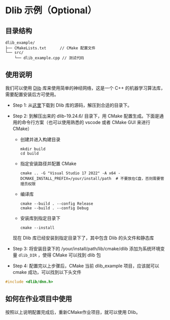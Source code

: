 # Dlib 示例（Optional）

## 目录结构
```
dlib_example/
├── CMakeLists.txt      // CMake 配置文件
└── src/                
    └── dlib_example.cpp // 测试代码  
```

## 使用说明

我们可以使用 [Dlib](https://dlib.net) 库来使用简单的神经网络，这是一个 C++ 的机器学习算法库，需要配置安装后方可使用。

- Step 1: 从[这里](https://github.com/davisking/dlib/releases/tag/v19.24.6)下载到 Dlib 库的源码，解压到合适的目录下。

- Step 2: 到解压出来的 dlib-19.24.6/ 目录下，用 CMake 配置生成。下面是通用的命令行方案（也可以使用熟悉的 vscode 或者 CMake GUI 来进行 CMake）
  - 创建并进入构建目录
    ```shell
    mkdir build
    cd build
    ```
  - 指定安装路径并配置 CMake
    ```shell
    cmake .. -G "Visual Studio 17 2022" -A x64 -DCMAKE_INSTALL_PREFIX=/your/install/path  # 不要放在C盘，否则需要管理员权限
    ```
  - 编译库
    ```shell
    cmake --build . --config Release
    cmake --build . --config Debug
    ```
  - 安装库到指定目录下
    ```shell
    cmake --install
    ```
  现在 Dlib 库已经安装到指定目录下了，其中包含 Dlib 的头文件和静态库

- Step 3: 将安装目录下的 /your/install/path/lib/cmake/dlib 添加为系统环境变量 `dlib_DIR` ，使得 CMake 可以找到 dlib 包
- Step 4: 配置完以上步骤后，CMake 当前 dlib_example 项目，应该就可以 cmake 成功，可以找到以下头文件

```cpp
#include <dlib/dnn.h>
```


## 如何在作业项目中使用

按照以上说明配置完成后，重新CMake作业项目，就可以使用 Dlib。